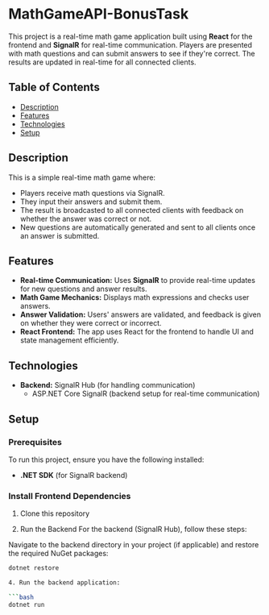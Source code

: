 # MathGameAPI-BonusTask
This project is a real-time math game application built using **React** for the frontend and **SignalR** for real-time communication. Players are presented with math questions and can submit answers to see if they're correct. The results are updated in real-time for all connected clients.

## Table of Contents

- [Description](#description)
- [Features](#features)
- [Technologies](#technologies)
- [Setup](#setup)

## Description

This is a simple real-time math game where:

- Players receive math questions via SignalR.
- They input their answers and submit them.
- The result is broadcasted to all connected clients with feedback on whether the answer was correct or not.
- New questions are automatically generated and sent to all clients once an answer is submitted.

## Features

- **Real-time Communication:** Uses **SignalR** to provide real-time updates for new questions and answer results.
- **Math Game Mechanics:** Displays math expressions and checks user answers.
- **Answer Validation:** Users' answers are validated, and feedback is given on whether they were correct or incorrect.
- **React Frontend:** The app uses React for the frontend to handle UI and state management efficiently.

## Technologies

- **Backend:** SignalR Hub (for handling communication)
  - ASP.NET Core SignalR (backend setup for real-time communication)

## Setup

### Prerequisites

To run this project, ensure you have the following installed:

- **.NET SDK** (for SignalR backend)

### Install Frontend Dependencies

1. Clone this repository
   
2. Run the Backend
  For the backend (SignalR Hub), follow these steps:

  Navigate to the backend directory in your project (if applicable) and restore the required NuGet packages:

   ```bash
   dotnet restore

4. Run the backend application:

 ```bash
   dotnet run
